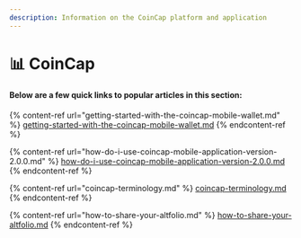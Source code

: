 ```yaml
---
description: Information on the CoinCap platform and application
---
```


# 📊 CoinCap

#### Below are a few quick links to popular articles in this section:

{% content-ref url="getting-started-with-the-coincap-mobile-wallet.md" %}
[getting-started-with-the-coincap-mobile-wallet.md](getting-started-with-the-coincap-mobile-wallet.md)
{% endcontent-ref %}

{% content-ref url="how-do-i-use-coincap-mobile-application-version-2.0.0.md" %}
[how-do-i-use-coincap-mobile-application-version-2.0.0.md](how-do-i-use-coincap-mobile-application-version-2.0.0.md)
{% endcontent-ref %}

{% content-ref url="coincap-terminology.md" %}
[coincap-terminology.md](coincap-terminology.md)
{% endcontent-ref %}

{% content-ref url="how-to-share-your-altfolio.md" %}
[how-to-share-your-altfolio.md](how-to-share-your-altfolio.md)
{% endcontent-ref %}
